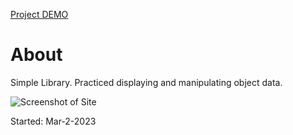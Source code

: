 [Project DEMO](https://jason21715.github.io/Library/)

# About
Simple Library. Practiced displaying and manipulating object data. 

![Screenshot of Site](https://user-images.githubusercontent.com/121495300/236413197-5b495003-8eb4-4ad5-86d7-615aba702f9e.png)

Started: Mar-2-2023

